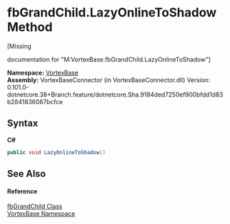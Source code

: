 # fbGrandChild.LazyOnlineToShadow Method 
 

\[Missing <summary> documentation for "M:VortexBase.fbGrandChild.LazyOnlineToShadow"\]

**Namespace:**&nbsp;<a href="N_VortexBase.md">VortexBase</a><br />**Assembly:**&nbsp;VortexBaseConnector (in VortexBaseConnector.dll) Version: 0.101.0-dotnetcore.38+Branch.feature/dotnetcore.Sha.9184ded7250ef900bfdd1d83b2841836087bcfce

## Syntax

**C#**<br />
``` C#
public void LazyOnlineToShadow()
```


## See Also


#### Reference
<a href="T_VortexBase_fbGrandChild.md">fbGrandChild Class</a><br /><a href="N_VortexBase.md">VortexBase Namespace</a><br />